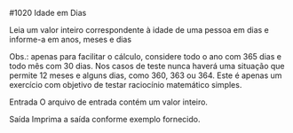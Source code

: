 #1020
Idade em Dias

Leia um valor inteiro correspondente à idade de uma pessoa em dias e informe-a em anos, 
meses e dias

Obs.: apenas para facilitar o cálculo, considere todo o ano com 365 dias e todo mês com 30 dias.
Nos casos de teste nunca haverá uma situação que permite 12 meses e alguns dias, como 360, 363 ou 364. Este é apenas um exercício com objetivo de testar raciocínio matemático simples.

Entrada
O arquivo de entrada contém um valor inteiro.

Saída
Imprima a saída conforme exemplo fornecido.